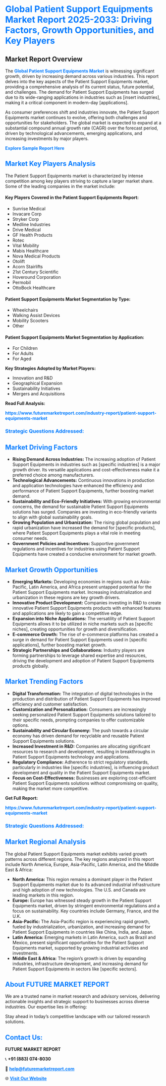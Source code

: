 <h1 style="color: #007BFF;">Global Patient Support Equipments Market Report 2025-2033: Driving Factors, Growth Opportunities, and Key Players</h1>

<section id="overview">
<h2>Market Report Overview</h2>
<p>The <a href="https://www.futuremarketreport.com/industry-report/patient-support-equipments-market" style="color: #007BFF; text-decoration: none;"><strong>Global Patient Support Equipments Market</strong></a> is witnessing significant growth, driven by increasing demand across various industries. This report delves into the key aspects of the Patient Support Equipments market, providing a comprehensive analysis of its current status, future potential, and challenges. The demand for Patient Support Equipments has surged due to its wide-ranging applications in industries such as [insert industries], making it a critical component in modern-day [applications].</p>
<p>As consumer preferences shift and industries innovate, the Patient Support Equipments market continues to evolve, offering both challenges and opportunities for stakeholders. The global market is expected to expand at a substantial compound annual growth rate (CAGR) over the forecast period, driven by technological advancements, emerging applications, and increasing investments by major players.</p>
</section>

<section id="overview">
<p><a href="https://www.futuremarketreport.com/request-sample/reportId=99493" style="color: #007BFF; text-decoration: none;"><strong>Explore Sample Report Here</strong></a></p>
</section>

<section id="key-players">
<h2 style="color: #007BFF;">Market Key Players Analysis</h2>
<p>The Patient Support Equipments market is characterized by intense competition among key players striving to capture a larger market share. Some of the leading companies in the market include:</p>
<h4>Key Players Covered in the Patient Support Equipments Report:</h4>
<ul><li>Sunrise Medical</li><li>Invacare Corp</li><li>Stryker Corp</li><li>Medline Industries</li><li>Drive Medical</li><li>GF Health Products</li><li>Rotec</li><li>Vital Mobility</li><li>Mabis Healthcare</li><li>Nova Medical Products</li><li>Otolift</li><li>Acorn Stairlifts</li><li>21st Century Scientific</li><li>Hoveround Corporation</li><li>Permobil</li><li>OttoBock Healthcare</li></ul>
<h4>Patient Support Equipments Market Segmentation by Type:</h4>
<ul><li>Wheelchairs</li><li>Walking Assist Devices</li><li>Mobility Scooters</li><li>Other</li></ul>

<h4>Patient Support Equipments Market Segmentation by Application:</h4>
<ul><li>For Children</li><li>For Adults</li><li>For Aged</li></ul>
<p><strong>Key Strategies Adopted by Market Players:</strong></p>
<ul>
<li>Innovation and R&D</li>
<li>Geographical Expansion</li>
<li>Sustainability Initiatives</li>
<li>Mergers and Acquisitions</li>
</ul>
</section>

<section>
<p><strong>Read Full Analysis: </strong></p><a href="https://www.futuremarketreport.com/industry-report/patient-support-equipments-market" style="color: #007BFF; text-decoration: none;"><strong>https://www.futuremarketreport.com/industry-report/patient-support-equipments-market</strong></a>
<h3 style="color: #007BFF;">Strategic Questions Addressed:</h3>
</section>

<section id="driving-factors">
<h2 style="color: #007BFF;">Market Driving Factors</h2>
<ul>
<li><strong>Rising Demand Across Industries:</strong> The increasing adoption of Patient Support Equipments in industries such as [specific industries] is a major growth driver. Its versatile applications and cost-effectiveness make it a preferred choice among manufacturers.</li>
<li><strong>Technological Advancements:</strong> Continuous innovations in production and application technologies have enhanced the efficiency and performance of Patient Support Equipments, further boosting market demand.</li>
<li><strong>Sustainability and Eco-Friendly Initiatives:</strong> With growing environmental concerns, the demand for sustainable Patient Support Equipments solutions has surged. Companies are investing in eco-friendly variants to align with global sustainability goals.</li>
<li><strong>Growing Population and Urbanization:</strong> The rising global population and rapid urbanization have increased the demand for [specific products], where Patient Support Equipments plays a vital role in meeting consumer needs.</li>
<li><strong>Government Policies and Incentives:</strong> Supportive government regulations and incentives for industries using Patient Support Equipments have created a conducive environment for market growth.</li>
</ul>
</section>

<section id="growth-opportunities">
<h2 style="color: #007BFF;">Market Growth Opportunities</h2>
<ul>
<li><strong>Emerging Markets:</strong> Developing economies in regions such as Asia-Pacific, Latin America, and Africa present untapped potential for the Patient Support Equipments market. Increasing industrialization and urbanization in these regions are key growth drivers.</li>
<li><strong>Innovative Product Development:</strong> Companies investing in R&D to create innovative Patient Support Equipments products with enhanced features and applications are likely to gain a competitive edge.</li>
<li><strong>Expansion into Niche Applications:</strong> The versatility of Patient Support Equipments allows it to be utilized in niche markets such as [specific niches], creating opportunities for growth and diversification.</li>
<li><strong>E-commerce Growth:</strong> The rise of e-commerce platforms has created a surge in demand for Patient Support Equipments used in [specific applications], further boosting market growth.</li>
<li><strong>Strategic Partnerships and Collaborations:</strong> Industry players are forming partnerships to leverage shared expertise and resources, driving the development and adoption of Patient Support Equipments products globally.</li>
</ul>
</section>

<section id="trending-factors">
<h2 style="color: #007BFF;">Market Trending Factors</h2>
<ul>
<li><strong>Digital Transformation:</strong> The integration of digital technologies in the production and distribution of Patient Support Equipments has improved efficiency and customer satisfaction.</li>
<li><strong>Customization and Personalization:</strong> Consumers are increasingly seeking personalized Patient Support Equipments solutions tailored to their specific needs, prompting companies to offer customizable options.</li>
<li><strong>Sustainability and Circular Economy:</strong> The push towards a circular economy has driven demand for recyclable and reusable Patient Support Equipments solutions.</li>
<li><strong>Increased Investment in R&D:</strong> Companies are allocating significant resources to research and development, resulting in breakthroughs in Patient Support Equipments technology and applications.</li>
<li><strong>Regulatory Compliance:</strong> Adherence to strict regulatory standards, particularly in industries like [specific industries], is influencing product development and quality in the Patient Support Equipments market.</li>
<li><strong>Focus on Cost-Effectiveness:</strong> Businesses are exploring cost-efficient Patient Support Equipments solutions without compromising on quality, making the market more competitive.</li>
</ul>
</section>

<section>
<p><strong>Get Full Report: </strong></p><a href="https://www.futuremarketreport.com/industry-report/patient-support-equipments-market" style="color: #007BFF; text-decoration: none;"><strong>https://www.futuremarketreport.com/industry-report/patient-support-equipments-market</strong></a>
<h3 style="color: #007BFF;">Strategic Questions Addressed:</h3>
</section>


<section id="regional-analysis">
<h2 style="color: #007BFF;">Market Regional Analysis</h2>
<p>The global Patient Support Equipments market exhibits varied growth patterns across different regions. The key regions analyzed in this report include North America, Europe, Asia-Pacific, Latin America, and the Middle East & Africa:</p>
<ul>
<li><strong>North America:</strong> This region remains a dominant player in the Patient Support Equipments market due to its advanced industrial infrastructure and high adoption of new technologies. The U.S. and Canada are leading markets in this region.</li>
<li><strong>Europe:</strong> Europe has witnessed steady growth in the Patient Support Equipments market, driven by stringent environmental regulations and a focus on sustainability. Key countries include Germany, France, and the U.K.</li>
<li><strong>Asia-Pacific:</strong> The Asia-Pacific region is experiencing rapid growth, fueled by industrialization, urbanization, and increasing demand for Patient Support Equipments in countries like China, India, and Japan.</li>
<li><strong>Latin America:</strong> Emerging markets in Latin America, such as Brazil and Mexico, present significant opportunities for the Patient Support Equipments market, supported by growing industrial activities and investments.</li>
<li><strong>Middle East & Africa:</strong> The region’s growth is driven by expanding industries, infrastructure development, and increasing demand for Patient Support Equipments in sectors like [specific sectors].</li>
</ul>
</section>

<footer>
<h2 style="color: #007BFF;">About FUTURE MARKET REPORT</h2>
<p>We are a trusted name in market research and advisory services, delivering actionable insights and strategic support to businesses across diverse industries. Our expertise lies in offering:</p>

<p>Stay ahead in today’s competitive landscape with our tailored research solutions.</p>

<h2 style="color: #007BFF;">Contact Us:</h2>
<p><strong>FUTURE MARKET REPORT</strong></p>
<p>📞 <strong>+91 (883) 074-8030</strong></p>
<p>📧 <strong><a href="mailto:help@futuremarketreport.com" style="color: #007BFF;">help@futuremarketreport.com</a></strong></p>
<p>🌐 <strong><a href="https://www.futuremarketreport.com/" style="color: #007BFF;">Visit Our Website</a></strong></p>
</footer>
